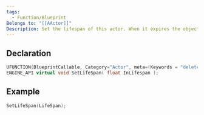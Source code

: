 ```yaml
---
tags:
  - Function/Blueprint
Belongs to: "[[AActor]]"
Description: Set the lifespan of this actor. When it expires the object will be destroyed. If requested lifespan is 0, the timer is cleared and the actor will not be destroyed.
---
```

## Declaration

```cpp
UFUNCTION(BlueprintCallable, Category="Actor", meta=(Keywords = "delete destroy"))
ENGINE_API virtual void SetLifeSpan( float InLifespan );
```

## Example

```cpp
SetLifeSpan(LifeSpan);
```